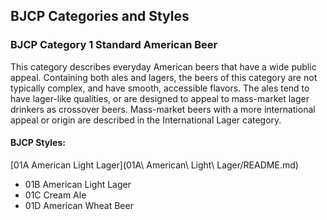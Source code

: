 ## BJCP Categories and Styles

### BJCP Category 1 Standard American Beer

This category describes everyday American beers that have a wide public appeal. Containing both ales and lagers, the beers of this
category are not typically complex, and have smooth, accessible flavors. The ales tend to have lager-like qualities, or are designed to
appeal to mass-market lager drinkers as crossover beers. Mass-market beers with a more international appeal or origin are
described in the International Lager category.

#### BJCP Styles:

[01A American Light Lager](01A\ American\ Light\ Lager/README.md)

- 01B American Light Lager
- 01C Cream Ale
- 01D American Wheat Beer
